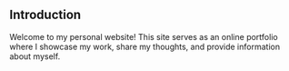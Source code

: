 <h2>Introduction</h2>
Welcome to my personal website! This site serves as an online portfolio where I showcase my work, share my thoughts, and provide information about myself. 
